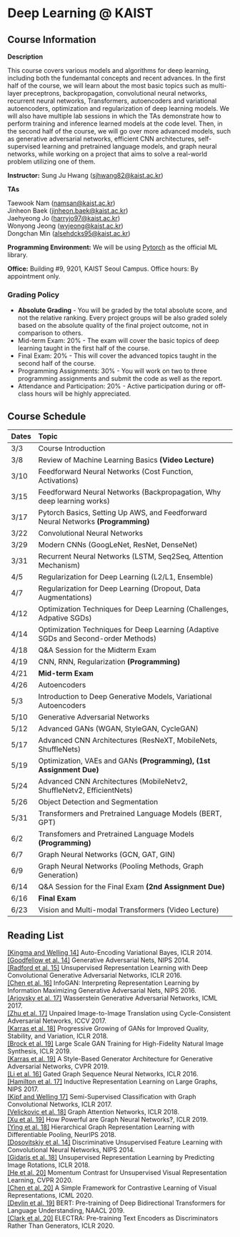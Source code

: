 # Deep Learning @ KAIST

## Course Information

**Description**

This course covers various models and algorithms for deep learning, including both the fundemantal concepts and recent advances. In the first half of the course, we will learn about the most basic topics such as multi-layer preceptrons, backpropagation, convolutional neural networks, recurrent neural networks, Transformers, autoencoders and variational autoencoders, optimization and regularization of deep learning models. We will also have multiple lab sessions in which the TAs demonstrate how to perform training and inference learned models at the code level. Then, in the second half of the course, we will go over more advanced models, such as generative adversarial networks, efficient CNN architectures, self-supervised learning and pretrained language models, and graph neural networks, while working on a project that aims to solve a real-world problem utilizing one of them.  

**Instructor:** Sung Ju Hwang (sjhwang82@kaist.ac.kr)  

**TAs** 

Taewook Nam (namsan@kaist.ac.kr)  
Jinheon Baek (jinheon.baek@kaist.ac.kr)  
Jaehyeong Jo (harryjo97@kaist.ac.kr)  
Wonyong Jeong (wyjeong@kaist.ac.kr)  
Dongchan Min (alsehdcks95@kaist.ac.kr)  


**Programming Environment:**
We will be using [Pytorch](https://pytorch.org/) as the official ML library.

**Office:** 
Building #9, 9201, KAIST Seoul Campus. 
Office hours: By appointment only.

### Grading Policy
* **Absolute Grading** - You will be graded by the total absolute score, and not the relative ranking. Every project groups will be also graded solely based on the absolute quality of the final project outcome, not in comparison to others.
* Mid-term Exam: 20% - The exam will cover the basic topics of deep learning taught in the first half of the course.
* Final Exam: 20% - This will cover the advanced topics taught in the second half of the course. 
* Programming Assignments: 30% - You will work on two to three programming assignments and submit the code as well as the report.
* Attendance and Participation: 20% - Active participation during or off-class hours will be highly appreciated.

## Course Schedule

| Dates | Topic | 
|---|:---|
|3/3| Course Introduction |
|3/8| Review of Machine Learning Basics **(Video Lecture)** |
|3/10| Feedforward Neural Networks (Cost Function, Activations)
|3/15| Feedforward Neural Networks (Backpropagation, Why deep learning works)
|3/17| Pytorch Basics, Setting Up AWS, and Feedforward Neural Networks **(Programming)** 
|3/22| Convolutional Neural Networks
|3/29| Modern CNNs (GoogLeNet, ResNet, DenseNet)
|3/31| Recurrent Neural Networks (LSTM, Seq2Seq, Attention Mechanism)
|4/5| Regularization for Deep Learning (L2/L1, Ensemble)  
|4/7| Regularization for Deep Learning (Dropout, Data Augmentations)
|4/12| Optimization Techniques for Deep Learning (Challenges, Adpative SGDs) 
|4/14| Optimization Techniques for Deep Learning (Adaptive SGDs and Second-order Methods) 
|4/18| Q&A Session for the Midterm Exam
|4/19| CNN, RNN, Regularization **(Programming)**
|4/21| **Mid-term Exam**
|4/26| Autoencoders
|5/3| Introduction to Deep Generative Models, Variational Autoencoders 
|5/10| Generative Adversarial Networks 
|5/12| Advanced GANs (WGAN, StyleGAN, CycleGAN) 
|5/17| Advanced CNN Architectures (ResNeXT, MobileNets, ShuffleNets) 
|5/19| Optimization, VAEs and GANs  **(Programming), (1st Assignment Due)**
|5/24| Advanced CNN Architectures (MobileNetv2, ShuffleNetv2, EfficientNets) 
|5/26| Object Detection and Segmentation 
|5/31| Transformers and Pretrained Language Models (BERT, GPT)
|6/2| Transfomers and Pretrained Language Models **(Programming)**
|6/7| Graph Neural Networks (GCN, GAT, GIN)
|6/9| Graph Neural Networks (Pooling Methods, Graph Generation) 
|6/14| Q&A Session for the Final Exam **(2nd Assignment Due)**  
|6/16| **Final Exam** 
|6/23| Vision and Multi-modal Transformers (Video Lecture)

## Reading List
[[Kingma and Welling 14]](https://arxiv.org/pdf/1312.6114.pdf) Auto-Encoding Variational Bayes, ICLR 2014.   
[[Goodfellow et al. 14]](https://papers.nips.cc/paper/5423-generative-adversarial-nets.pdf) Generative Adversarial Nets, NIPS 2014.   
[[Radford et al. 15]](https://arxiv.org/abs/1511.06434) Unsupervised Representation Learning with Deep Convolutional Generative Adversarial Networks, ICLR 2016.   
[[Chen et al. 16]](https://papers.nips.cc/paper/6399-infogan-interpretable-representation-learning-by-information-maximizing-generative-adversarial-nets.pdf) InfoGAN: Interpreting Representation Learning by Information Maximizing Generative Adversarial Nets, NIPS 2016.   
[[Arjovsky et al. 17]](http://proceedings.mlr.press/v70/arjovsky17a/arjovsky17a.pdf) Wasserstein Generative Adversarial Networks, ICML 2017.  
[[Zhu et al. 17]](https://arxiv.org/pdf/1703.10593.pdf) Unpaired Image-to-Image Translation using Cycle-Consistent Adversarial Networks, ICCV 2017.  
[[Karras et al. 18]](https://openreview.net/forum?id=Hk99zCeAb) Progressive Growing of GANs for Improved Quality, Stability, and Variation, ICLR 2018.  
[[Brock et al. 19]](https://openreview.net/pdf?id=B1xsqj09Fm) Large Scale GAN Training for High-Fidelity Natural Image Synthesis, ICLR 2019.  
[[Karras et al. 19]](http://openaccess.thecvf.com/content_CVPR_2019/papers/Karras_A_Style-Based_Generator_Architecture_for_Generative_Adversarial_Networks_CVPR_2019_paper.pdf) A Style-Based Generator Architecture for Generative Adversarial Networks, CVPR 2019.  
[[Li et al. 16]](https://arxiv.org/pdf/1511.05493.pdf) Gated Graph Sequence Neural Networks, ICLR 2016.  
[[Hamilton et al. 17]](https://papers.nips.cc/paper/6703-inductive-representation-learning-on-large-graphs.pdf) Inductive Representation Learning on Large Graphs, NIPS 2017.  
[[Kipf and Welling 17]](https://openreview.net/pdf?id=SJU4ayYgl) Semi-Supervised Classification with Graph Convolutional Networks, ICLR 2017.  
[[Velickovic et al. 18]](https://openreview.net/pdf?id=rJXMpikCZ) Graph Attention Networks, ICLR 2018.   
[[Xu et al. 19]](https://openreview.net/forum?id=ryGs6iA5Km) How Powerful are Graph Neural Networks?, ICLR 2019.  
[[Ying et al. 18]](https://papers.nips.cc/paper/7729-hierarchical-graph-representation-learning-with-differentiable-pooling.pdf) Hierarchical Graph Representation Learning with Differentiable Pooling, NeurIPS 2018.  
[[Dosovitskiy et al. 14]](https://papers.nips.cc/paper/5548-discriminative-unsupervised-feature-learning-with-convolutional-neural-networks.pdf) Discriminative Unsupervised Feature Learning with Convolutional Neural Networks, NIPS 2014.  
[[Gidaris et al. 18]](https://openreview.net/pdf?id=S1v4N2l0-) Unsupervised Representation Learning by Predicting Image Rotations, ICLR 2018.  
[[He et al. 20]](https://openaccess.thecvf.com/content_CVPR_2020/papers/He_Momentum_Contrast_for_Unsupervised_Visual_Representation_Learning_CVPR_2020_paper.pdf) Momentum Contrast for Unsupervised Visual Representation Learning, CVPR 2020.  
[[Chen et al. 20]](https://proceedings.icml.cc/static/paper_files/icml/2020/6165-Paper.pdf) A Simple Framework for Contrastive Learning of Visual Representations, ICML 2020.  
[[Devlin et al. 19]](https://www.aclweb.org/anthology/N19-1423.pdf) BERT: Pre-training of Deep Bidirectional Transformers for Language Understanding, NAACL 2019.  
[[Clark et al. 20]](https://openreview.net/pdf?id=r1xMH1BtvB) ELECTRA: Pre-training Text Encoders as Discriminators Rather Than Generators, ICLR 2020.  


